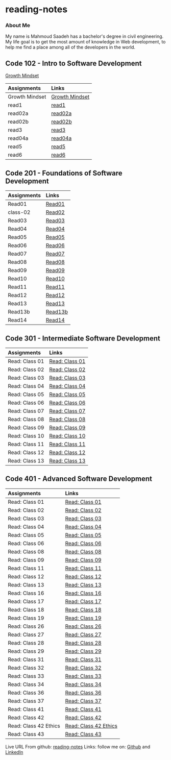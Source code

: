# reading-notes

### About Me

My name is Mahmoud Saadeh has a bachelor's degree in civil engineering.
My life goal is to get the most amount of knowledge in Web development, to help me find a place among all of the developers in the world.

## Code 102 - Intro to Software Development

[Growth Mindset](102/Growth-Mindset.md)

| Assignments    | Links                                   |
| :------------- | :-------------------------------------- |
| Growth Mindset | [Growth Mindset](102/Growth-Mindset.md) |
| read1          | [read1](102/read1.md)                   |
| read02a        | [read02a](102/read02a.md)               |
| read02b        | [read02b](102/read02b.md)               |
| read3          | [read3](102/read3.md)                   |
| read04a        | [read04a](102/read04a.md)               |
| read5          | [read5](102/read5.md)                   |
| read6          | [read6](102/read6.md)                   |

## Code 201 - Foundations of Software Development

| Assignments | Links                     |
| :---------- | :------------------------ |
| Read01      | [Read01](201/Read01.md)   |
| class-02    | [Read02](201/class-02.md) |
| Read03      | [Read03](201/Read03.md)   |
| Read04      | [Read04](201/Read04.md)   |
| Read05      | [Read05](201/Read05.md)   |
| Read06      | [Read06](201/Read06.md)   |
| Read07      | [Read07](201/Read07.md)   |
| Read08      | [Read08](201/Read08.md)   |
| Read09      | [Read09](201/Read09.md)   |
| Read10      | [Read10](201/Read10.md)   |
| Read11      | [Read11](201/Read11.md)   |
| Read12      | [Read12](201/Read12.md)   |
| Read13      | [Read13](201/Read13.md)   |
| Read13b     | [Read13b](201/Read13b.md) |
| Read14      | [Read14](201/Read14.md)   |

## Code 301 - Intermediate Software Development

| Assignments    | Links                                |
| :------------- | :----------------------------------- |
| Read: Class 01 | [Read: Class 01](301/ReadClass01.md) |
| Read: Class 02 | [Read: Class 02](301/ReadClass02.md) |
| Read: Class 03 | [Read: Class 03](301/ReadClass03.md) |
| Read: Class 04 | [Read: Class 04](301/ReadClass04.md) |
| Read: Class 05 | [Read: Class 05](301/ReadClass05.md) |
| Read: Class 06 | [Read: Class 06](301/ReadClass06.md) |
| Read: Class 07 | [Read: Class 07](301/ReadClass07.md) |
| Read: Class 08 | [Read: Class 08](301/ReadClass08.md) |
| Read: Class 09 | [Read: Class 09](301/ReadClass09.md) |
| Read: Class 10 | [Read: Class 10](301/ReadClass10.md) |
| Read: Class 11 | [Read: Class 11](301/ReadClass11.md) |
| Read: Class 12 | [Read: Class 12](301/ReadClass12.md) |
| Read: Class 13 | [Read: Class 13](301/ReadClass13.md) |

## Code 401 - Advanced Software Development

| Assignments           | Links                                             |
| :-------------------- | :------------------------------------------------ |
| Read: Class 01        | [Read: Class 01](401/ReadClass01.md)              |
| Read: Class 02        | [Read: Class 02](401/ReadClass02.md)              |
| Read: Class 03        | [Read: Class 03](401/ReadClass03.md)              |
| Read: Class 04        | [Read: Class 04](401/ReadClass04.md)              |
| Read: Class 05        | [Read: Class 05](401/ReadClass05.md)              |
| Read: Class 06        | [Read: Class 06](401/ReadClass06.md)              |
| Read: Class 08        | [Read: Class 08](401/ReadClass08.md)              |
| Read: Class 09        | [Read: Class 09](401/ReadClass09.md)              |
| Read: Class 11        | [Read: Class 11](401/ReadClass11.md)              |
| Read: Class 12        | [Read: Class 12](401/ReadClass12.md)              |
| Read: Class 13        | [Read: Class 13](401/ReadClass13.md)              |
| Read: Class 16        | [Read: Class 16](401/ReadClass16.md)              |
| Read: Class 17        | [Read: Class 17](401/ReadClass17.md)              |
| Read: Class 18        | [Read: Class 18](401/ReadClass18.md)              |
| Read: Class 19        | [Read: Class 19](401/ReadClass19.md)              |
| Read: Class 26        | [Read: Class 26](401/ReadClass26.md)              |
| Read: Class 27        | [Read: Class 27](401/ReadClass27.md)              |
| Read: Class 28        | [Read: Class 28](401/ReadClass28.md)              |
| Read: Class 29        | [Read: Class 29](401/ReadClass29.md)              |
| Read: Class 31        | [Read: Class 31](401/ReadClass31.md)              |
| Read: Class 32        | [Read: Class 32](401/ReadClass32.md)              |
| Read: Class 33        | [Read: Class 33](401/ReadClass33.md)              |
| Read: Class 34        | [Read: Class 34](401/ReadClass34.md)              |
| Read: Class 36        | [Read: Class 36](401/ReadClass36.md)              |
| Read: Class 37        | [Read: Class 37](401/ReadClass37.md)              |
| Read: Class 41        | [Read: Class 41](401/ReadClass41.md)              |
| Read: Class 42        | [Read: Class 42](401/ReadClass42.md)              |
| Read: Class 42 Ethics | [Read: Class 42 Ethics](401/ReadClassEthics42.md) |
| Read: Class 43        | [Read: Class 43](401/ReadClass43.md)              |

Live URL From github: [reading-notes](https://mahmoud-saadeh.github.io/reading-notes/)
Links: follow me on: [Github](https://github.com/Mahmoud-Saadeh) and [LinkedIn](https://www.linkedin.com/in/mahmoud-saadeh/)
